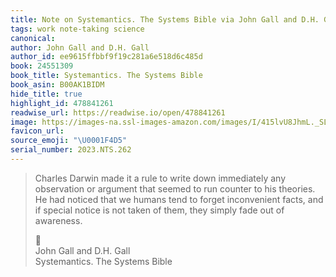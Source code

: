 ```yaml
---
title: Note on Systemantics. The Systems Bible via John Gall and D.H. Gall
tags: work note-taking science
canonical:
author: John Gall and D.H. Gall
author_id: ee9615ffbbf9f19c281a6e518d6c485d
book: 24551309
book_title: Systemantics. The Systems Bible
book_asin: B00AK1BIDM
hide_title: true
highlight_id: 478841261
readwise_url: https://readwise.io/open/478841261
image: https://images-na.ssl-images-amazon.com/images/I/415lvU8JhmL._SL200_.jpg
favicon_url:
source_emoji: "\U0001F4D5"
serial_number: 2023.NTS.262
---
```

> Charles Darwin made it a rule to write down immediately any observation or argument that seemed to run counter to his theories. He had noticed that we humans tend to forget inconvenient facts, and if special notice is not taken of them, they simply fade out of awareness.
> <div class="quoteback-footer"><div class="quoteback-avatar"><span class="mini-emoji"> 📕</span></div><div class="quoteback-metadata"><div class="metadata-inner"><span style="display:none">FROM:</span><div aria-label="John Gall and D.H. Gall" class="quoteback-author"> John Gall and D.H. Gall</div><div aria-label="Systemantics. The Systems Bible" class="quoteback-title"> Systemantics. The Systems Bible</div></div></div></div>